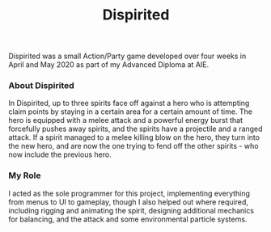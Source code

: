 ﻿---
layout: project
title: Dispirited
year: 2020
genre: Action/Party
roles: Design, Art, Programming
featureimage: /assets/images/dispirited.jpg
animatedimage: /assets/images/dispirited.jpg
galleryimages:
  - /assets/images/dispirited.jpg
  - /assets/images/dispirited1.jpg
  - /assets/images/dispirited2.jpg
downloadlinks:
  - https://merves.itch.io/dispirited
team:
  - Merve Soylu
  - Johnny Kwong
---

Dispirited was a small Action/Party game developed over four weeks in April and May 2020 as part of my Advanced Diploma at AIE.

### About Dispirited
In Dispirited, up to three spirits face off against a hero who is attempting claim points by staying in a certain area for a certain amount of time. The hero is equipped with a melee attack and a powerful energy burst that forcefully pushes away spirits, and the spirits have a projectile and a ranged attack. If a spirit managed to a melee killing blow on the hero, they turn into the new hero, and are now the one trying to fend off the other spirits - who now include the previous hero.

### My Role
I acted as the sole programmer for this project, implementing everything from menus to UI to gameplay, though I also helped out where required, including rigging and animating the spirit, designing additional mechanics for balancing, and the attack and some environmental particle systems.
